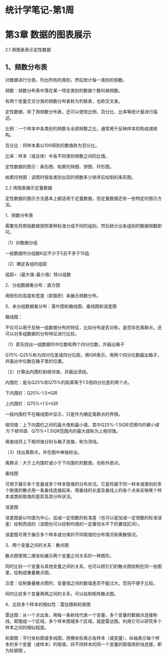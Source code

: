 # 统计学笔记-第1周

# 第3章 数据的图表展示

2.1 用图表表示定性数据

## 1、频数分布表

对数据进行分类，列出所有的类别，然后统计每一类别的频数。

频数：频数分布表中落在某一特定类别的数据个数叫做频数。



有两个变量交叉分类的频数分布表称为列联表，也称交叉表。

定性数据，除了用频数分布表，还可以使用比例、百分比、比率等统计量进行描述。

比例：一个样本中各类别的频数与全部频数之比，通常用于反映样本的构成或结构。

百分比：将样本乘以100得到的数值称为百分比。

比率：样本（或总体）中各不同类别频数之间的比值。



定性数据的图示：条形图、帕累托特图、饼图、环形图。

帕累托特图：该图时按各类别出现的频数多少排序后绘制的条形图。



2.2 用图表展示定量数据

定性数据的图示方法基本上都适用于定量数据，但定量数据还有一些特定的图示方法。

1、频数分布表

需要先将原始数据按照某种标准分成不同的组别，然后统计出各组别的数据频数即可。

（1）对数据分组

一般数据所分组数K应不少于5且不多于15组.

（2）确定各组的组距

组距=（最大值-最小值）除以组数



2、分组数据看分布：直方图

用矩形的高度和宽度（即面积）来展示频数分布。



3、未分组数据看分布：茎叶图和箱线图、垂线图和误差图

箱线图：

不仅可以用于反映一组数据分布的特征，比如分布是否对称，是否存在离群点，还可以对多组数据的分布特征进行比较。

（1）首先找出一组数据的中位数和两个四分位数，并画出箱子

Q75%-Q25%称为四分位差或四分位距，用IQR表示。用两个四分位数画出箱子，并画出中位数在箱子里的位置。

（2）计算出内围栏和相邻值，并画出须线。

内围栏：是与Q25%和Q75%的距离等于1.5倍四分位差的两个点。

下内围栏：Q25%-1.5*IQR

上内围栏：Q75%+1.5*IQR

一般内围栏不在箱线图中显示，只是作为确定离群点的界限。

相邻值：上下内围栏之间的最大值和最小值，其中Q25%-1.5*IQR范围内的最小值为下相邻值，Q75%+1.5*IQR范围内的最大值称为上相邻值。

用直线将上下相邻值分别与箱子连接，称为须线。

（3）找出离群点，并在图中单独标出。

离群点：大于上内围栏或小于下内围栏的数值，也称外部点。



垂线图

可用于展示多个变量或多个样本取值的分布状况。它是将属于同一样本或类别的多个取值的散点用一条垂线连接起来，用垂线的长度及垂线上的各个点来反映某个样本或类别取值的差异及其分布状况。

误差图

误差图是以均值为中心，加减一定倍数的标准差（也可以是加减一定倍数的标准误差）绘制而成的（该图也可以绘制均值的一定置信水平下的置信区间）。

误差图可用于展示多个样本或分类的不同取值的分布情况和离散情况。



3、两个变量之间的关系：散点图

散点图使用二维坐标展示两个变量之间关系的一种图形。

同时比较一个变量与其他变量之间的关系，也可以把它们的散点图绘制在同一张图里，绘制成重叠散点图。

注意：绘制重叠散点图时，变量值之间的数值差异不能过大，否则不便于比较。

同时比较多个变量两两之间的关系，可以绘制矩阵散点图。



4、比较多个样本的相似性：雷达图和轮廓图

雷达图：从一个点出发，用每一条射线代表一个变量，多个变量的数据点连接称线，即围成一个区域，多个样本围城多个区域，就是雷达图。利用它可以研究多个样本之间的相似程度。



轮廓图：平行坐标图或多线图，用横坐标表示各样本（或变量），纵轴表示每个样本的多个变量（或样本）的取值，将不同样本的同一个变量的取值用折线连接，即为轮廓图 。